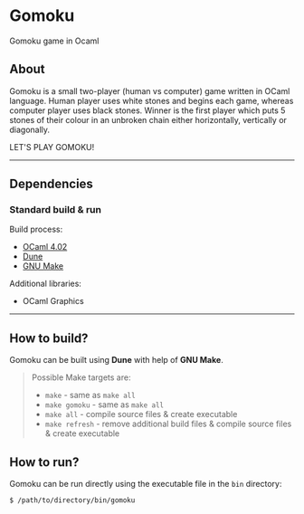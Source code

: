 # Gomoku
Gomoku game in Ocaml

## About
Gomoku is a small two-player (human vs computer) game written in OCaml language. Human player uses white stones and begins each game, whereas computer player uses black stones. Winner is the first player which puts 5 stones of their colour in an unbroken chain either horizontally, vertically or diagonally.

LET'S PLAY GOMOKU!

-----

## Dependencies

### Standard build & run
Build process:
+ [OCaml 4.02](https://ocaml.org)
+ [Dune](https://dune.build)
+ [GNU Make](https://www.gnu.org/software/make)

Additional libraries:
+ OCaml Graphics

-----

## How to build?
Gomoku can be built using **Dune** with help of **GNU Make**.

> Possible Make targets are:
> + `make` - same as `make all`
> + `make gomoku` - same as `make all`
> + `make all` - compile source files & create executable
> + `make refresh` - remove additional build files & compile source files & create executable

## How to run?
Gomoku can be run directly using the executable file in the `bin` directory:
```sh
$ /path/to/directory/bin/gomoku
```
